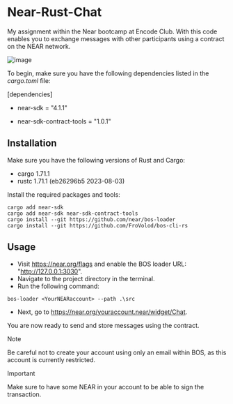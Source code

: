 # Near-Rust-Chat

My assignment within the Near bootcamp at Encode Club. With this code enables you to exchange messages with other participants using a contract on the NEAR network. 


![image](https://github.com/arkanoeth/Near-Rust-Chat/assets/62271657/3c90e0ac-6f17-45d0-ad97-cd8b87d49afe)



To begin, make sure you have the following dependencies listed in the *cargo.toml*  file:

[dependencies]

- near-sdk = "4.1.1"

- near-sdk-contract-tools = "1.0.1"


## Installation 

Make sure you have the following versions of Rust and Cargo:

- cargo 1.71.1
- rustc 1.71.1 (eb26296b5 2023-08-03)

Install the required packages and tools:

```
cargo add near-sdk
cargo add near-sdk near-sdk-contract-tools
cargo install --git https://github.com/near/bos-loader
cargo install --git https://github.com/FroVolod/bos-cli-rs 
```

## Usage

- Visit https://near.org/flags and enable the BOS loader URL: "http://127.0.0.1:3030".
- Navigate to the project directory in the terminal.
- Run the following command:

``bos-loader <YourNEARaccount> --path .\src``   

- Next, go to https://near.org/youraccount.near/widget/Chat.

You are now ready to send and store messages using the contract.



> [!NOTE]
> Be careful not to create your account using only an email within BOS, as this account is currently restricted.



> [!IMPORTANT]
> Make sure to have some NEAR in your account to be able to sign the transaction.



